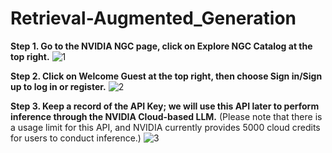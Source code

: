 # Retrieval-Augmented_Generation

**Step 1. Go to the NVIDIA NGC page, click on Explore NGC Catalog at the top right.**
![1](https://github.com/Squirtle007/Retrieval-Augmented_Generation/assets/66664309/9e0f40a8-9283-42e2-b078-f7fec8440bde)

**Step 2. Click on Welcome Guest at the top right, then choose Sign in/Sign up to log in or register.**
![2](https://github.com/Squirtle007/Retrieval-Augmented_Generation/assets/66664309/8bff4677-2109-47aa-9e85-593ebeeb9fd7)

**Step 3. Keep a record of the API Key; we will use this API later to perform inference through the NVIDIA Cloud-based LLM.** (Please note that there is a usage limit for this API, and NVIDIA currently provides 5000 cloud credits for users to conduct inference.)
![3](https://github.com/Squirtle007/Retrieval-Augmented_Generation/assets/66664309/3504f196-9e7e-453e-a22f-187bee7dfef1)

